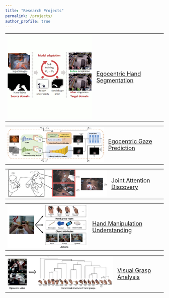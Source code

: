 ```yaml
---
title: "Research Projects"
permalink: /projects/
author_profile: true
---
```


<style>
table, th, td {
    border: 0px solid black;
}
</style>

<table>
  <tr>
    <td>
    <img src="/images/CVPR2020_task.gif" style="padding-right:25px" width="400">
    </td>
    <td aligh="left">
    <font size="4"><a href="https://cai-mj.github.io/project/egocentric_hand_segmentation">Egocentric Hand Segmentation</a></font>
    </td>
  </tr> 
</table>

<table>
  <tr>
    <td>
    <img src="/images/ECCV2018_architecture.jpg" style="padding-right:25px" width="500">
    </td>
    <td aligh="left">
    <font size="4"><a href="https://cai-mj.github.io/project/egocentric_gaze_prediction">Egocentric Gaze Prediction</a></font>
    </td>
  </tr> 
</table>

<table>
  <tr>
    <td>
    <img src="/images/EPIC2017_concept.jpg" style="padding-right:25px" width="500">
    </td>
    <td aligh="left">
    <font size="4"><a href="https://cai-mj.github.io/project/joint_attention_discovery">Joint Attention Discovery</a></font>
    </td>
  </tr> 
</table>

<table>
  <tr>
    <td>
    <img src="/images/RSS2016_concept.png" style="padding-right:25px" width="400">
    </td>
    <td aligh="left">
    <font size="4"><a href="https://cai-mj.github.io/project/hand_manipulation_understanding">Hand Manipulation Understanding</a></font>
    </td>
  </tr> 
</table>

<table>
  <tr>
    <td>
    <img src="/images/THMS2017_concept.png" style="padding-right:25px" width="500">
    </td>
    <td aligh="left">
    <font size="4"><a href="https://cai-mj.github.io/project/visual_grasp_analysis">Visual Grasp Analysis</a></font>
    </td>
  </tr> 
</table>

